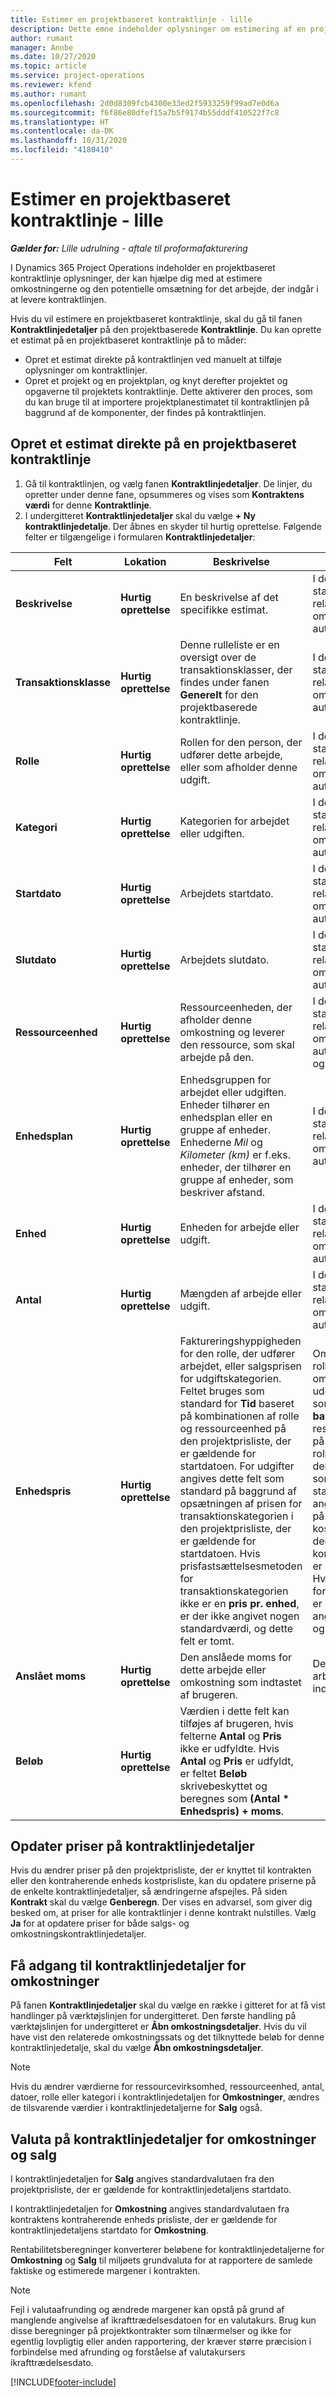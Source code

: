```yaml
---
title: Estimer en projektbaseret kontraktlinje - lille
description: Dette emne indeholder oplysninger om estimering af en projektbaseret kontraktlinje.
author: rumant
manager: Annbe
ms.date: 10/27/2020
ms.topic: article
ms.service: project-operations
ms.reviewer: kfend
ms.author: rumant
ms.openlocfilehash: 2d0d8309fcb4300e33ed2f5933259f99ad7e0d6a
ms.sourcegitcommit: f6f86e80dfef15a7b5f9174b55dddf410522f7c8
ms.translationtype: HT
ms.contentlocale: da-DK
ms.lasthandoff: 10/31/2020
ms.locfileid: "4180410"
---
```

# <a name="estimate-a-projectbased-contract-line---lite"></a>Estimer en projektbaseret kontraktlinje - lille

_**Gælder for:** Lille udrulning - aftale til proformafakturering_

I Dynamics 365 Project Operations indeholder en projektbaseret kontraktlinje oplysninger, der kan hjælpe dig med at estimere omkostningerne og den potentielle omsætning for det arbejde, der indgår i at levere kontraktlinjen.

Hvis du vil estimere en projektbaseret kontraktlinje, skal du gå til fanen **Kontraktlinjedetaljer** på den projektbaserede **Kontraktlinje**.  Du kan oprette et estimat på en projektbaseret kontraktlinje på to måder:

   - Opret et estimat direkte på kontraktlinjen ved manuelt at tilføje oplysninger om kontraktlinjer.
   - Opret et projekt og en projektplan, og knyt derefter projektet og opgaverne til projektets kontraktlinje. Dette aktiverer den proces, som du kan bruge til at importere projektplanestimatet til kontraktlinjen på baggrund af de komponenter, der findes på kontraktlinjen.

## <a name="create-an-estimation-directly-on-a-projectbased-contract-line"></a>Opret et estimat direkte på en projektbaseret kontraktlinje

1. Gå til kontraktlinjen, og vælg fanen **Kontraktlinjedetaljer**. De linjer, du opretter under denne fane, opsummeres og vises som **Kontraktens værdi** for denne **Kontraktlinje**. 
2. I undergitteret **Kontraktlinjedetaljer** skal du vælge **+ Ny kontraktlinjedetalje**. Der åbnes en skyder til hurtig oprettelse. Følgende felter er tilgængelige i formularen **Kontraktlinjedetaljer**:

| Felt | Lokation | Beskrivelse | Downstream-virkning |
| --- | --- | --- | --- |
| **Beskrivelse** | **Hurtig oprettelse** | En beskrivelse af det specifikke estimat. | I dette felt vises der som standard oplysninger om den relaterede kontraktlinje for omkostninger, som oprettes automatisk. |
| **Transaktionsklasse** | **Hurtig oprettelse** | Denne rulleliste er en oversigt over de transaktionsklasser, der findes under fanen **Generelt** for den projektbaserede kontraktlinje. | I dette felt vises der som standard oplysninger om den relaterede kontraktlinje for omkostninger, som oprettes automatisk. |
| **Rolle** | **Hurtig oprettelse** | Rollen for den person, der udfører dette arbejde, eller som afholder denne udgift. | I dette felt vises der som standard oplysninger om den relaterede kontraktlinje for omkostninger, som oprettes automatisk. |
| **Kategori** | **Hurtig oprettelse** | Kategorien for arbejdet eller udgiften. | I dette felt vises der som standard oplysninger om den relaterede kontraktlinje for omkostninger, som oprettes automatisk. |
| **Startdato** | **Hurtig oprettelse** | Arbejdets startdato. | I dette felt vises der som standard oplysninger om den relaterede kontraktlinje for omkostninger, som oprettes automatisk. |
| **Slutdato** | **Hurtig oprettelse** | Arbejdets slutdato. | I dette felt vises der som standard oplysninger om den relaterede kontraktlinje for den omkostning, som oprettes automatisk. |
| **Ressourceenhed** | **Hurtig oprettelse** | Ressourceenheden, der afholder denne omkostning og leverer den ressource, som skal arbejde på den. | I dette felt vises der som standard oplysninger om den relaterede kontraktlinje for omkostninger, som oprettes automatisk. Dette felt bruges også til indhentelse af kostpris. |
| **Enhedsplan** | **Hurtig oprettelse** | Enhedsgruppen for arbejdet eller udgiften. Enheder tilhører en enhedsplan eller en gruppe af enheder. Enhederne *Mil* og *Kilometer (km)* er f.eks. enheder, der tilhører en gruppe af enheder, som beskriver afstand. | I dette felt vises der som standard oplysninger om den relaterede kontraktlinje for omkostninger, som oprettes automatisk. |
| **Enhed** | **Hurtig oprettelse** | Enheden for arbejde eller udgift. | I dette felt vises der som standard oplysninger om den relaterede kontraktlinje for omkostninger, som oprettes automatisk. |
| **Antal** | **Hurtig oprettelse** | Mængden af arbejde eller udgift. | I dette felt vises der som standard oplysninger om den relaterede kontraktlinje for omkostninger, som oprettes automatisk. |
| **Enhedspris** | **Hurtig oprettelse** | Faktureringshyppigheden for den rolle, der udfører arbejdet, eller salgsprisen for udgiftskategorien. Feltet bruges som standard for **Tid** baseret på kombinationen af rolle og ressourceenhed på den projektprisliste, der er gældende for startdatoen. For udgifter angives dette felt som standard på baggrund af opsætningen af prisen for transaktionskategorien i den projektprisliste, der er gældende for startdatoen. Hvis prisfastsættelsesmetoden for transaktionskategorien ikke er en **pris pr. enhed**, er der ikke angivet nogen standardværdi, og dette felt er tomt. | Omkostningssatsen for den rolle, der udfører arbejdet, eller omkostningen pr. enhed for udgiftskategorien. Dette felt er som standard angivet til **Tid er baseret på rollen** og ressourceenhedskombinationen på den kostprislistes rolleprislinje, der er knyttet til den kontraherende enhed, og som er gældende for startdatoen. For udgifter angives dette felt som standard på baggrund af den kostprislistes kategoriprislinje, der er knyttet til den kontraherende enhed, og som er gældende for startdatoen. Hvis prisfastsættelsesmetoden for transaktionskategorien ikke er en pris pr. enhed, er der ikke angivet nogen standardværdi, og dette felt er tomt. |
| **Anslået moms** | **Hurtig oprettelse** | Den anslåede moms for dette arbejde eller omkostning som indtastet af brugeren. | Den anslåede moms for dette arbejde eller omkostning som indtastet af brugeren. |
| **Beløb** | **Hurtig oprettelse** | Værdien i dette felt kan tilføjes af brugeren, hvis felterne **Antal** og **Pris** ikke er udfyldte. Hvis **Antal** og **Pris** er udfyldt, er feltet **Beløb** skrivebeskyttet og beregnes som **(Antal \* Enhedspris) + moms**. | &nbsp; |

## <a name="update-prices-on-contract-line-details"></a>Opdater priser på kontraktlinjedetaljer

Hvis du ændrer priser på den projektprisliste, der er knyttet til kontrakten eller den kontraherende enheds kostprisliste, kan du opdatere priserne på de enkelte kontraktlinjedetaljer, så ændringerne afspejles. På siden **Kontrakt** skal du vælge **Genberegn**. Der vises en advarsel, som giver dig besked om, at priser for alle kontraktlinjer i denne kontrakt nulstilles. Vælg **Ja** for at opdatere priser for både salgs- og omkostningskontraktlinjedetaljer.

## <a name="access-contract-line-details-for-cost"></a>Få adgang til kontraktlinjedetaljer for omkostninger

På fanen **Kontraktlinjedetaljer** skal du vælge en række i gitteret for at få vist handlinger på værktøjslinjen for undergitteret. Den første handling på værktøjslinjen for undergitteret er **Åbn omkostningsdetaljer**. Hvis du vil have vist den relaterede omkostningssats og det tilknyttede beløb for denne kontraktlinjedetalje, skal du vælge **Åbn omkostningsdetaljer**. 

> [!NOTE]
> Hvis du ændrer værdierne for ressourcevirksomhed, ressourceenhed, antal, datoer, rolle eller kategori i kontraktlinjedetaljen for **Omkostninger**, ændres de tilsvarende værdier i kontraktlinjedetaljerne for **Salg** også.

## <a name="currency-on-contract-line-details-for-cost-and-sales"></a>Valuta på kontraktlinjedetaljer for omkostninger og salg

I kontraktlinjedetaljen for **Salg** angives standardvalutaen fra den projektprisliste, der er gældende for kontraktlinjedetaljens startdato.

I kontraktlinjedetaljen for **Omkostning** angives standardvalutaen fra kontraktens kontraherende enheds prisliste, der er gældende for kontraktlinjedetaljens startdato for **Omkostning**.

Rentabilitetsberegninger konverterer beløbene for kontraktlinjedetaljerne for **Omkostning** og **Salg** til miljøets grundvaluta for at rapportere de samlede faktiske og estimerede margener i kontrakten.

> [!NOTE]
> Fejl i valutaafrunding og ændrede margener kan opstå på grund af manglende angivelse af ikrafttrædelsesdatoen for en valutakurs. Brug kun disse beregninger på projektkontrakter som tilnærmelser og ikke for egentlig lovpligtig eller anden rapportering, der kræver større præcision i forbindelse med afrunding og forståelse af valutakursers ikrafttrædelsesdato.


[!INCLUDE[footer-include](../../includes/footer-banner.md)]